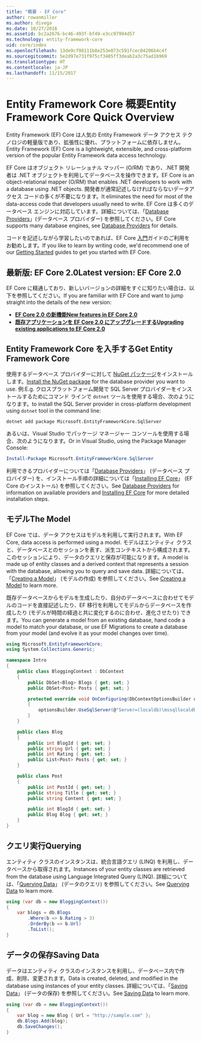 ```yaml
---
title: "概要 - EF Core"
author: rowanmiller
ms.author: divega
ms.date: 10/27/2016
ms.assetid: bc2a2676-bc46-493f-bf49-e3cc97994d57
ms.technology: entity-framework-core
uid: core/index
ms.openlocfilehash: 13de9cf98111b8e253e073c591fcec04206b4c4f
ms.sourcegitcommit: 5e2d97e731f975cf3405ff3deab2a3c75ad1b969
ms.translationtype: HT
ms.contentlocale: ja-JP
ms.lasthandoff: 11/15/2017
---
```

# <a name="entity-framework-core-quick-overview"></a><span data-ttu-id="588ea-102">Entity Framework Core 概要</span><span class="sxs-lookup"><span data-stu-id="588ea-102">Entity Framework Core Quick Overview</span></span>

<span data-ttu-id="588ea-103">Entity Framework (EF) Core は人気の Entity Framework データ アクセス テクノロジの軽量版であり、拡張性に優れ、プラットフォームに依存しません。</span><span class="sxs-lookup"><span data-stu-id="588ea-103">Entity Framework (EF) Core is a lightweight, extensible, and cross-platform version of the popular Entity Framework data access technology.</span></span>

<span data-ttu-id="588ea-104">EF Core はオブジェクト リレーショナル マッパー (O/RM) であり、.NET 開発者は .NET オブジェクトを利用してデータベースを操作できます。</span><span class="sxs-lookup"><span data-stu-id="588ea-104">EF Core is an object-relational mapper (O/RM) that enables .NET developers to work with a database using .NET objects.</span></span> <span data-ttu-id="588ea-105">開発者が通常記述しなければならないデータアクセス コードの多くが不要になります。</span><span class="sxs-lookup"><span data-stu-id="588ea-105">It eliminates the need for most of the data-access code that developers usually need to write.</span></span> <span data-ttu-id="588ea-106">EF Core は多くのデータベース エンジンに対応しています。詳細については、「[Database Providers](providers/index.md)」(データベース プロバイダー) を参照してください。</span><span class="sxs-lookup"><span data-stu-id="588ea-106">EF Core supports many database engines, see [Database Providers](providers/index.md) for details.</span></span>

<span data-ttu-id="588ea-107">コードを記述しながら学習したいのであれば、EF Core [入門](get-started/index.md)ガイドのご利用をお勧めします。</span><span class="sxs-lookup"><span data-stu-id="588ea-107">If you like to learn by writing code, we'd recommend one of our [Getting Started](get-started/index.md) guides to get you started with EF Core.</span></span>

## <a name="latest-version-ef-core-20"></a><span data-ttu-id="588ea-108">最新版: EF Core 2.0</span><span class="sxs-lookup"><span data-stu-id="588ea-108">Latest version: EF Core 2.0</span></span>

<span data-ttu-id="588ea-109">EF Core に精通しており、新しいバージョンの詳細をすぐに知りたい場合は、以下を参照してください。</span><span class="sxs-lookup"><span data-stu-id="588ea-109">If you are familiar with EF Core and want to jump straight into the details of the new version:</span></span>

- <span data-ttu-id="588ea-110">**[EF Core 2.0 の新機能](what-is-new/index.md)**</span><span class="sxs-lookup"><span data-stu-id="588ea-110">**[New features in EF Core 2.0](what-is-new/index.md)**</span></span>
- <span data-ttu-id="588ea-111">**[既存アプリケーションを EF Core 2.0 にアップグレードする](miscellaneous/1x-2x-upgrade.md)**</span><span class="sxs-lookup"><span data-stu-id="588ea-111">**[Upgrading existing applications to EF Core 2.0](miscellaneous/1x-2x-upgrade.md)**</span></span>

## <a name="get-entity-framework-core"></a><span data-ttu-id="588ea-112">Entity Framework Core を入手する</span><span class="sxs-lookup"><span data-stu-id="588ea-112">Get Entity Framework Core</span></span>

<span data-ttu-id="588ea-113">使用するデータベース プロバイダーに対して [NuGet パッケージ](https://docs.nuget.org/ndocs/quickstart/use-a-package)をインストールします。</span><span class="sxs-lookup"><span data-stu-id="588ea-113">[Install the NuGet package](https://docs.nuget.org/ndocs/quickstart/use-a-package) for the database provider you want to use.</span></span> <span data-ttu-id="588ea-114">例:</span><span class="sxs-lookup"><span data-stu-id="588ea-114">E.g.</span></span> <span data-ttu-id="588ea-115">クロスプラットフォーム開発で SQL Server プロバイダーをインストールするためにコマンド ラインで `dotnet` ツールを使用する場合、次のようになります。</span><span class="sxs-lookup"><span data-stu-id="588ea-115">to install the SQL Server provider in cross-platform development using `dotnet` tool in the command line:</span></span>

``` Console
dotnet add package Microsoft.EntityFrameworkCore.SqlServer
```

<span data-ttu-id="588ea-116">あるいは、Visual Studio でパッケージ マネージャー コンソールを使用する場合、次のようになります。</span><span class="sxs-lookup"><span data-stu-id="588ea-116">Or in Visual Studio, using the Package Manager Console:</span></span>

``` PowerShell
Install-Package Microsoft.EntityFrameworkCore.SqlServer
```
<span data-ttu-id="588ea-117">利用できるプロバイダーについては「[Database Providers](providers/index.md)」 (データベース プロバイダー) を、インストール手順の詳細については「[Installing EF Core](get-started/install/index.md)」 (EF Core のインストール) を参照してください。</span><span class="sxs-lookup"><span data-stu-id="588ea-117">See [Database Providers](providers/index.md) for information on available providers and [Installing EF Core](get-started/install/index.md) for more detailed installation steps.</span></span>

## <a name="the-model"></a><span data-ttu-id="588ea-118">モデル</span><span class="sxs-lookup"><span data-stu-id="588ea-118">The Model</span></span>

<span data-ttu-id="588ea-119">EF Core では、データ アクセスはモデルを利用して実行されます。</span><span class="sxs-lookup"><span data-stu-id="588ea-119">With EF Core, data access is performed using a model.</span></span> <span data-ttu-id="588ea-120">モデルはエンティティ クラスと、データベースとのセッションを表す、派生コンテキストから構成されます。このセッションにより、データのクエリと保存が可能になります。</span><span class="sxs-lookup"><span data-stu-id="588ea-120">A model is made up of entity classes and a derived context that represents a session with the database, allowing you to query and save data.</span></span> <span data-ttu-id="588ea-121">詳細については、「[Creating a Model](modeling/index.md)」 (モデルの作成) を参照してください。</span><span class="sxs-lookup"><span data-stu-id="588ea-121">See [Creating a Model](modeling/index.md) to learn more.</span></span>

<span data-ttu-id="588ea-122">既存データベースからモデルを生成したり、自分のデータベースに合わせてモデルのコードを直接記述したり、EF 移行を利用してモデルからデータベースを作成したり (モデルが時間の経過と共に変化するのに合わせ、進化させたり) できます。</span><span class="sxs-lookup"><span data-stu-id="588ea-122">You can generate a model from an existing database, hand code a model to match your database, or use EF Migrations to create a database from your model (and evolve it as your model changes over time).</span></span>

``` csharp
using Microsoft.EntityFrameworkCore;
using System.Collections.Generic;

namespace Intro
{
    public class BloggingContext : DbContext
    {
        public DbSet<Blog> Blogs { get; set; }
        public DbSet<Post> Posts { get; set; }

        protected override void OnConfiguring(DbContextOptionsBuilder optionsBuilder)
        {
            optionsBuilder.UseSqlServer(@"Server=(localdb)\mssqllocaldb;Database=MyDatabase;Trusted_Connection=True;");
        }
    }

    public class Blog
    {
        public int BlogId { get; set; }
        public string Url { get; set; }
        public int Rating { get; set; }
        public List<Post> Posts { get; set; }
    }

    public class Post
    {
        public int PostId { get; set; }
        public string Title { get; set; }
        public string Content { get; set; }

        public int BlogId { get; set; }
        public Blog Blog { get; set; }
    }
}
```

## <a name="querying"></a><span data-ttu-id="588ea-123">クエリ実行</span><span class="sxs-lookup"><span data-stu-id="588ea-123">Querying</span></span>

<span data-ttu-id="588ea-124">エンティティ クラスのインスタンスは、統合言語クエリ (LINQ) を利用し、データベースから取得されます。</span><span class="sxs-lookup"><span data-stu-id="588ea-124">Instances of your entity classes are retrieved from the database using Language Integrated Query (LINQ).</span></span> <span data-ttu-id="588ea-125">詳細については、「[Querying Data](querying/index.md)」 (データのクエリ) を参照してください。</span><span class="sxs-lookup"><span data-stu-id="588ea-125">See [Querying Data](querying/index.md) to learn more.</span></span>

``` csharp
using (var db = new BloggingContext())
{
    var blogs = db.Blogs
        .Where(b => b.Rating > 3)
        .OrderBy(b => b.Url)
        .ToList();
}
```

## <a name="saving-data"></a><span data-ttu-id="588ea-126">データの保存</span><span class="sxs-lookup"><span data-stu-id="588ea-126">Saving Data</span></span>

<span data-ttu-id="588ea-127">データはエンティティ クラスのインスタンスを利用し、データベース内で作成、削除、変更されます。</span><span class="sxs-lookup"><span data-stu-id="588ea-127">Data is created, deleted, and modified in the database using instances of your entity classes.</span></span> <span data-ttu-id="588ea-128">詳細については、「[Saving Data](saving/index.md)」 (データの保存) を参照してください。</span><span class="sxs-lookup"><span data-stu-id="588ea-128">See [Saving Data](saving/index.md) to learn more.</span></span>

``` csharp
using (var db = new BloggingContext())
{
    var blog = new Blog { Url = "http://sample.com" };
    db.Blogs.Add(blog);
    db.SaveChanges();
}
```
